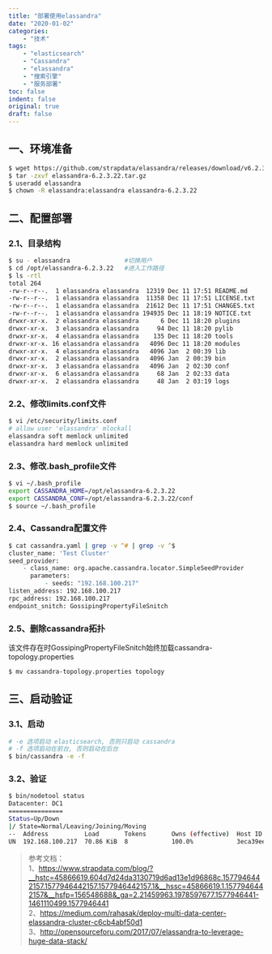 ```yaml
---
title: "部署使用elassandra"
date: "2020-01-02"
categories:
    - "技术"
tags:
    - "elasticsearch"
    - "Cassandra"
    - "elassandra"
    - "搜索引擎"
    - "服务部署"
toc: false
indent: false
original: true
draft: false
---
```


## 一、环境准备

``` bash
$ wget https://github.com/strapdata/elassandra/releases/download/v6.2.3.22/elassandra-6.2.3.22.tar.gz
$ tar -zxvf elassandra-6.2.3.22.tar.gz
$ useradd elassandra
$ chown -R elassandra:elassandra elassandra-6.2.3.22
```

## 二、配置部署

### 2.1、目录结构

``` bash
$ su - elassandra               #切换用户
$ cd /opt/elassandra-6.2.3.22   #进入工作路径
$ ls -rtl
total 264
-rw-r--r--.  1 elassandra elassandra  12319 Dec 11 17:51 README.md
-rw-r--r--.  1 elassandra elassandra  11358 Dec 11 17:51 LICENSE.txt
-rw-r--r--.  1 elassandra elassandra  21612 Dec 11 17:51 CHANGES.txt
-rw-r--r--.  1 elassandra elassandra 194935 Dec 11 18:19 NOTICE.txt
drwxr-xr-x.  2 elassandra elassandra      6 Dec 11 18:20 plugins
drwxr-xr-x.  3 elassandra elassandra     94 Dec 11 18:20 pylib
drwxr-xr-x.  4 elassandra elassandra    135 Dec 11 18:20 tools
drwxr-xr-x. 16 elassandra elassandra   4096 Dec 11 18:20 modules
drwxr-xr-x.  4 elassandra elassandra   4096 Jan  2 00:39 lib
drwxr-xr-x.  2 elassandra elassandra   4096 Jan  2 00:39 bin
drwxr-xr-x.  3 elassandra elassandra   4096 Jan  2 02:30 conf
drwxr-xr-x.  6 elassandra elassandra     68 Jan  2 02:33 data
drwxr-xr-x.  2 elassandra elassandra     48 Jan  2 03:19 logs
```

### 2.2、修改limits.conf文件

``` zsh
$ vi /etc/security/limits.conf
# allow user 'elassandra' mlockall
elassandra soft memlock unlimited
elassandra hard memlock unlimited
```

### 2.3、修改.bash_profile文件

``` zsh
$ vi ~/.bash_profile
export CASSANDRA_HOME=/opt/elassandra-6.2.3.22
export CASSANDRA_CONF=/opt/elassandra-6.2.3.22/conf
$ source ~/.bash_profile
```

### 2.4、Cassandra配置文件

``` zsh
$ cat cassandra.yaml | grep -v ^# | grep -v ^$
cluster_name: 'Test Cluster'
seed_provider:
    - class_name: org.apache.cassandra.locator.SimpleSeedProvider
      parameters:
          - seeds: "192.168.100.217"
listen_address: 192.168.100.217
rpc_address: 192.168.100.217
endpoint_snitch: GossipingPropertyFileSnitch
```

### 2.5、删除cassandra拓扑

该文件存在时GossipingPropertyFileSnitch始终加载cassandra-topology.properties

``` zsh
$ mv cassandra-topology.properties topology
```

## 三、启动验证

### 3.1、启动

``` bash
# -e 选项启动 elasticsearch, 否则只启动 cassandra
# -f 选项启动在前台, 否则启动在后台
$ bin/cassandra -e -f
```

### 3.2、验证

``` bash
$ bin/nodetool status
Datacenter: DC1
===============
Status=Up/Down
|/ State=Normal/Leaving/Joining/Moving
--  Address          Load       Tokens       Owns (effective)  Host ID                               Rack
UN  192.168.100.217  70.86 KiB  8            100.0%            3eca39ee-614e-44be-8dc3-24a57e258588  r1
```

> 参考文档：  
> 1、https://www.strapdata.com/blog/?__hstc=45866619.604d7d24da3130719d6ad13e1d96868c.1577946442157.1577946442157.1577946442157.1&__hssc=45866619.1.1577946442157&__hsfp=156548688&_ga=2.21459963.1978597677.1577946441-1461110499.1577946441  
> 2、https://medium.com/rahasak/deploy-multi-data-center-elassandra-cluster-c6cb4abf50d1  
> 3、http://opensourceforu.com/2017/07/elassandra-to-leverage-huge-data-stack/  
>